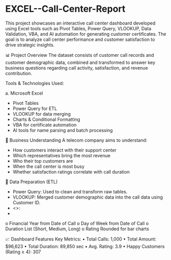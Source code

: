 # EXCEL--Call-Center-Report
This project showcases an interactive call center dashboard developed using Excel tools such as Pivot Tables, Power Query, VLOOKUP, Data Validation, VBA, and AI automation for generating customer certificates. The goal is to analyze call center performance and customer satisfaction to drive strategic insights.

📊 Project Overview
The dataset consists of customer call records and customer demographic data, combined and transformed to answer key business questions regarding call activity, satisfaction, and revenue contribution.

Tools & Technologies Used:

a. Microsoft Excel
- Pivot Tables
- Power Query for ETL
- VLOOKUP for data merging
- Charts & Conditional Formatting
- VBA for certificate automation
- AI tools for name parsing and batch processing

🧠 Business Understanding
A telecom company aims to understand:

- How customers interact with their support center
- Which representatives bring the most revenue
- Who their top customers are
- When the call center is most busy
- Whether satisfaction ratings correlate with call duration

🔄 Data Preparation (ETL)

- 	Power Query: Used to clean and transform raw tables.
- 	VLOOKUP: Merged customer demographic data into the call data using Customer ID.
- 	<<Calculated Column>>:
- 	
 o	Financial Year from Date of Call
 o	Day of Week from Date of Call
 o	Duration List (Short, Medium, Long)
 o	Rating Rounded for bar charts

📈 Dashboard Features
Key Metrics:
•	Total Calls: 1,000
•	Total Amount: $96,623
•	Total Duration: 89,850 sec
•	Avg. Rating: 3.9
•	Happy Customers (Rating ≥ 4): 307

